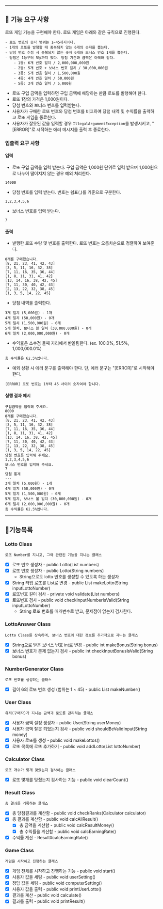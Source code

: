 
---

## 🚀 기능 요구 사항

로또 게임 기능을 구현해야 한다. 로또 게임은 아래와 같은 규칙으로 진행된다.

```
- 로또 번호의 숫자 범위는 1~45까지이다.
- 1개의 로또를 발행할 때 중복되지 않는 6개의 숫자를 뽑는다.
- 당첨 번호 추첨 시 중복되지 않는 숫자 6개와 보너스 번호 1개를 뽑는다.
- 당첨은 1등부터 5등까지 있다. 당첨 기준과 금액은 아래와 같다.
    - 1등: 6개 번호 일치 / 2,000,000,000원
    - 2등: 5개 번호 + 보너스 번호 일치 / 30,000,000원
    - 3등: 5개 번호 일치 / 1,500,000원
    - 4등: 4개 번호 일치 / 50,000원
    - 5등: 3개 번호 일치 / 5,000원
```

- 로또 구입 금액을 입력하면 구입 금액에 해당하는 만큼 로또를 발행해야 한다.
- 로또 1장의 가격은 1,000원이다.
- 당첨 번호와 보너스 번호를 입력받는다.
- 사용자가 구매한 로또 번호와 당첨 번호를 비교하여 당첨 내역 및 수익률을 출력하고 로또 게임을 종료한다.
- 사용자가 잘못된 값을 입력할 경우 `IllegalArgumentException`를 발생시키고, "[ERROR]"로 시작하는 에러 메시지를 출력 후 종료한다.

### 입출력 요구 사항

#### 입력

- 로또 구입 금액을 입력 받는다. 구입 금액은 1,000원 단위로 입력 받으며 1,000원으로 나누어 떨어지지 않는 경우 예외 처리한다.

```
14000
```

- 당첨 번호를 입력 받는다. 번호는 쉼표(,)를 기준으로 구분한다.

```
1,2,3,4,5,6
```

- 보너스 번호를 입력 받는다.

```
7
```

#### 출력

- 발행한 로또 수량 및 번호를 출력한다. 로또 번호는 오름차순으로 정렬하여 보여준다.

```
8개를 구매했습니다.
[8, 21, 23, 41, 42, 43] 
[3, 5, 11, 16, 32, 38] 
[7, 11, 16, 35, 36, 44] 
[1, 8, 11, 31, 41, 42] 
[13, 14, 16, 38, 42, 45] 
[7, 11, 30, 40, 42, 43] 
[2, 13, 22, 32, 38, 45] 
[1, 3, 5, 14, 22, 45]
```

- 당첨 내역을 출력한다.

```
3개 일치 (5,000원) - 1개
4개 일치 (50,000원) - 0개
5개 일치 (1,500,000원) - 0개
5개 일치, 보너스 볼 일치 (30,000,000원) - 0개
6개 일치 (2,000,000,000원) - 0개
```

- 수익률은 소수점 둘째 자리에서 반올림한다. (ex. 100.0%, 51.5%, 1,000,000.0%)

```
총 수익률은 62.5%입니다.
```

- 예외 상황 시 에러 문구를 출력해야 한다. 단, 에러 문구는 "[ERROR]"로 시작해야 한다.

```
[ERROR] 로또 번호는 1부터 45 사이의 숫자여야 합니다.
```

#### 실행 결과 예시

```
구입금액을 입력해 주세요.
8000
8개를 구매했습니다.
[8, 21, 23, 41, 42, 43] 
[3, 5, 11, 16, 32, 38] 
[7, 11, 16, 35, 36, 44] 
[1, 8, 11, 31, 41, 42] 
[13, 14, 16, 38, 42, 45] 
[7, 11, 30, 40, 42, 43] 
[2, 13, 22, 32, 38, 45] 
[1, 3, 5, 14, 22, 45]
당첨 번호를 입력해 주세요.
1,2,3,4,5,6
보너스 번호를 입력해 주세요.
7
당첨 통계
---
3개 일치 (5,000원) - 1개
4개 일치 (50,000원) - 0개
5개 일치 (1,500,000원) - 0개
5개 일치, 보너스 볼 일치 (30,000,000원) - 0개
6개 일치 (2,000,000,000원) - 0개
총 수익률은 62.5%입니다.
```

---

## 📜기능목록

### Lotto Class
`로또 Number를 지니고, 그와 관련된 기능을 지니는 클래스`
- [x] 로또 번호 생성자 - public Lotto(List<Integer> numbers)
- [x] 로또 번호 생성자 - public Lotto(String numbers)
  - String으로도 lotto 번호를 생성할 수 있도록 하는 생성자
- [x] String 타입 로또를 List<Integer>로 변경 - public List<Integer> makeLotto(String inputLottoNumber)
- [x] 로또번호 길이 검사 - private void validate(List<Integer> numbers)
- [x] 로또번호 검사 - public void checkInputNumberIsValid(String inputLottoNumber)
  - String 로또 번호를 매개변수로 받고, 문제점이 없는지 검사한다.

### LottoAnswer Class
`Lotto Class를 상속하며, 보너스 번호에 대한 정보를 추가적으로 지니는 클래스`
- [x] String으로 받은 보너스 번호 int로 변경 - public int makeBonus(String bonus)
- [x] 보너스 번호가 문제 없는지 검사 -  public int checkInputBonusIsValid(String bonus)

### NumberGenerator Class
`로또 번호를 생성하는 클래스`
- [x] 길이 6의 로또 번호 생성 (범위는 1 ~ 45) - public List<Integer> makeNumber()

### User Class
`유저(구매자)가 지니는 금액과 로또를 관리하는 클래스`
- [x] 사용자 금액 설정 생성자 - public User(String userMoney)
- [x] 사용자 금액 잘못 되었는지 검사 - public void shouldBeValidInput(String money)
- [x] 사용자 로또를 생성 - public void makeLottos()
- [x] 로또 목록에 로또 추가하기 - public void addLotto(List<Integer> lottoNumber)

### Calculator Class
`로또 개수가 몇개 맞았는지 검사하는 클래스`
- [x] 로또 몇개를 맞췄는지 검사하는 기능 - public void clearCount()

### Result Class
`총 결과를 기록하는 클래스`
- [x] 총 당첨결과를 계산함 - public void checkRanks(Calculator calculator)
- [x] 총 결과를 계산함 - public void calcAllResult()
  - [x] 총 금액을 계산함 - public void calcResultMoney()
  - [x] 총 수익률을 계산함 -  public void calcEarningRate()
- [x] 수익률 계산 - Result#calcEarningRate()

### Game Class
`게임을 시작하고 진행하는 클래스`
- [x] 게임 전체를 시작하고 진행하는 기능 - public void start()
- [x] 사용자 값을 세팅 - public void userSetting()
- [x] 정답 값을 세팅 - public void computerSetting()
- [x] 사용자 값을 출력 - public void printUserLotto()
- [x] 결과를 계산 - public void calculate()
- [x] 결과를 출력 - public void printResult()